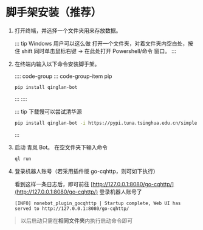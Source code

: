 # 脚手架安装（推荐）

1. 打开终端，并选择一个文件夹用来存放数据。

   ::: tip Windows 用户可以这么做
   打开一个文件夹，对着文件夹内空白处，按住 shift 同时单击鼠标右键 -> 在此处打开 Powershell/命令 窗口。
   :::

2. 在终端内输入以下命令安装脚手架。

   :::: code-group
   ::: code-group-item pip

    ```sh
    pip install qinglan-bot
    ```
   :::
   ::::

   ::: tip 下载慢可以尝试清华源
   <CodeGroup>
   <CodeGroupItem title="pip">

    ```sh
    pip install qinglan-bot -i https://pypi.tuna.tsinghua.edu.cn/simple/
    ```
    </CodeGroupItem>
    </CodeGroup>
    :::

3. 启动 青岚 Bot。
   在空文件夹下输入命令
    ```sh
    ql run
    ```
4. 登录机器人账号（若采用插件版 go-cqhttp，则可如下执行）
 
   看到这样一条日志后，即可前往 [http://127.0.0.1:8080/go-cqhttp/](http://127.0.0.1:8080/go-cqhttp/) 登录机器人账号了
   ```log
   [INFO] nonebot_plugin_gocqhttp | Startup complete, Web UI has served to http://127.0.0.1:8080/go-cqhttp/
   ```

> 以后启动只需在**相同文件夹**内执行启动命令即可
